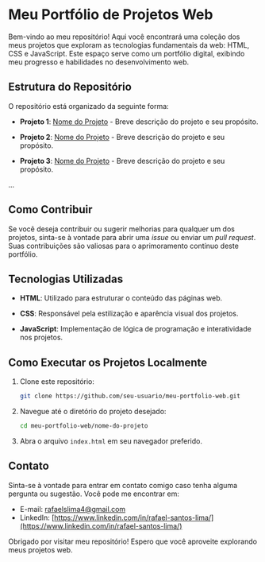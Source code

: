 # Meu Portfólio de Projetos Web

Bem-vindo ao meu repositório! Aqui você encontrará uma coleção dos meus projetos que exploram as tecnologias fundamentais da web: HTML, CSS e JavaScript. Este espaço serve como um portfólio digital, exibindo meu progresso e habilidades no desenvolvimento web.

## Estrutura do Repositório

O repositório está organizado da seguinte forma:

- **Projeto 1**: [Nome do Projeto](link_projeto1) - Breve descrição do projeto e seu propósito.

- **Projeto 2**: [Nome do Projeto](link_projeto2) - Breve descrição do projeto e seu propósito.

- **Projeto 3**: [Nome do Projeto](link_projeto3) - Breve descrição do projeto e seu propósito.

...

## Como Contribuir

Se você deseja contribuir ou sugerir melhorias para qualquer um dos projetos, sinta-se à vontade para abrir uma _issue_ ou enviar um _pull request_. Suas contribuições são valiosas para o aprimoramento contínuo deste portfólio.

## Tecnologias Utilizadas

- **HTML**: Utilizado para estruturar o conteúdo das páginas web.

- **CSS**: Responsável pela estilização e aparência visual dos projetos.

- **JavaScript**: Implementação de lógica de programação e interatividade nos projetos.

## Como Executar os Projetos Localmente

1. Clone este repositório:

   ```bash
   git clone https://github.com/seu-usuario/meu-portfolio-web.git
   ```

2. Navegue até o diretório do projeto desejado:

   ```bash
   cd meu-portfolio-web/nome-do-projeto
   ```

3. Abra o arquivo `index.html` em seu navegador preferido.

## Contato

Sinta-se à vontade para entrar em contato comigo caso tenha alguma pergunta ou sugestão. Você pode me encontrar em:

- E-mail: [rafaelslima4@gmail.com](rafaelslima4@gmail.com)
- LinkedIn: [https://www.linkedin.com/in/rafael-santos-lima/](https://www.linkedin.com/in/rafael-santos-lima/)

Obrigado por visitar meu repositório! Espero que você aproveite explorando meus projetos web.